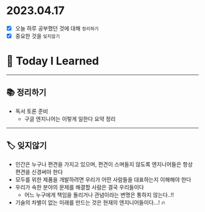 # 2023.04.17

- [x] 오늘 하루 공부했던 것에 대해 `정리하기`
- [x] 중요한 것을 `잊지않기`

# 🚩 Today I Learned

---

## 📚 정리하기

- 독서 토론 준비
  - 구글 엔지니어는 이렇게 일한다 요약 정리

---

## 🏷 잊지않기

- 인간은 누구나 편견을 가지고 있으며, 편견이 스며들지 않도록 엔지니어들은 항상 편견을 신경써야 한다
- 모두를 위한 제품을 개발하려면 우리가 어떤 사람들을 대표하는지 이해해야 한다
- 우리가 속한 분야의 문제를 해결할 사람은 결국 우리들이다
  - 어느 누구에게 책임을 돌리거나 관념이라는 변명은 통하지 않는다..!!
- 기술의 차별이 없는 미래를 만드는 것은 현재의 엔지니어들이다…! 🔥
